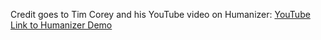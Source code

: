 Credit goes to Tim Corey and his YouTube video on Humanizer: [YouTube Link to Humanizer Demo](https://youtu.be/S3BEfCzYPRU?si=q9CyA_I_DM1v1XcF) 
